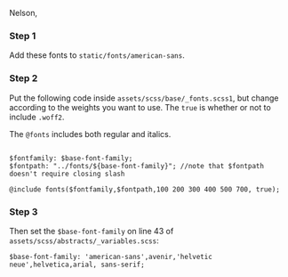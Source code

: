 Nelson,

### Step 1

Add these fonts to `static/fonts/american-sans`.

### Step 2

Put the following code inside `assets/scss/base/_fonts.scss1`, but change according to the weights you want to use. The `true` is whether or not to include `.woff2`. 

The `@fonts` includes both regular and italics.

```

$fontfamily: $base-font-family;
$fontpath: "../fonts/${base-font-family}"; //note that $fontpath doesn't require closing slash

@include fonts($fontfamily,$fontpath,100 200 300 400 500 700, true);

```

### Step 3

Then set the `$base-font-family` on line 43 of `assets/scss/abstracts/_variables.scss`:

```
$base-font-family: 'american-sans',avenir,'helvetic neue',helvetica,arial, sans-serif;
```






